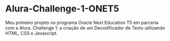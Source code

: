 # Alura-Challenge-1-ONET5

Meu primeiro projeto no programa Oracle Next Education T5 em parceria com a Alura. Challenge 1: a criação de um Decodificador de Texto utilizando HTML, CSS e Javascript.